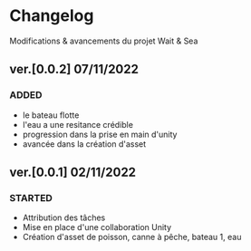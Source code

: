 # Changelog
Modifications & avancements du projet Wait & Sea

## ver.[0.0.2] 07/11/2022
### ADDED
- le bateau flotte 
- l'eau a une resitance crédible
- progression dans la prise en main d'unity
- avancée dans la création d'asset 

## ver.[0.0.1] 02/11/2022
### STARTED
- Attribution des tâches
- Mise en place d'une collaboration Unity
- Création d'asset de poisson, canne à pêche, bateau 1, eau
